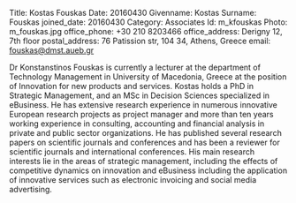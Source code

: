 Title: Kostas Fouskas
Date: 20160430
Givenname: Kostas
Surname: Fouskas
joined_date: 20160430
Category: Associates
Id: m_kfouskas
Photo: m_fouskas.jpg
office_phone: +30 210 8203466
office_address: Derigny 12, 7th floor
postal_address: 76 Patission str, 104 34, Athens, Greece
email: fouskas@dmst.aueb.gr

Dr Konstanstinos Fouskas is currently a lecturer at the department of Technology
Management in University of Macedonia, Greece at the position of Innovation for new
products and services. Kostas holds a PhD in Strategic Management, and an MSc in
Decision Sciences specialized in eBusiness. He has extensive research experience
in numerous innovative European research projects as project manager and more
than ten years working experience in consulting, accounting and financial analysis
in private and public sector organizations. He has published several research
papers on scientific journals and conferences and has been a reviewer for scientific
journals and international conferences. His main research interests lie in the areas of
strategic management, including the effects of competitive dynamics on innovation
and eBusiness including the application of innovative services such as electronic
invoicing and social media advertising.
